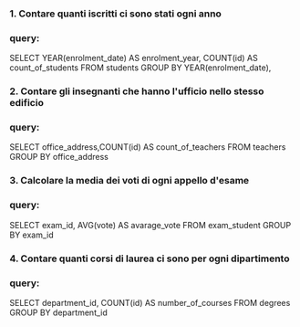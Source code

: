 ### 1. Contare quanti iscritti ci sono stati ogni anno

### query:

SELECT YEAR(enrolment_date) AS enrolment_year, COUNT(id) AS count_of_students
FROM students
GROUP BY YEAR(enrolment_date),

### 2. Contare gli insegnanti che hanno l'ufficio nello stesso edificio

### query:

SELECT office_address,COUNT(id) AS count_of_teachers
FROM teachers
GROUP BY office_address

### 3. Calcolare la media dei voti di ogni appello d'esame

### query:

SELECT exam_id, AVG(vote) AS avarage_vote
FROM exam_student
GROUP BY exam_id

### 4. Contare quanti corsi di laurea ci sono per ogni dipartimento

### query:

SELECT department_id, COUNT(id) AS number_of_courses
FROM degrees
GROUP BY department_id
